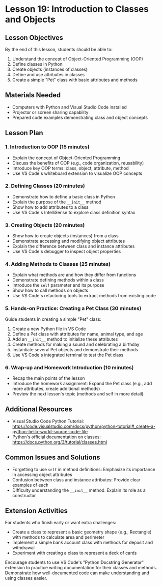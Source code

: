 # Lesson 19: Introduction to Classes and Objects

## Lesson Objectives
By the end of this lesson, students should be able to:
1. Understand the concept of Object-Oriented Programming (OOP)
2. Define classes in Python
3. Create objects (instances of classes)
4. Define and use attributes in classes
5. Create a simple "Pet" class with basic attributes and methods

## Materials Needed
- Computers with Python and Visual Studio Code installed
- Projector or screen sharing capability
- Prepared code examples demonstrating class and object concepts

## Lesson Plan

### 1. Introduction to OOP (15 minutes)
- Explain the concept of Object-Oriented Programming
- Discuss the benefits of OOP (e.g., code organization, reusability)
- Introduce key OOP terms: class, object, attribute, method
- Use VS Code's whiteboard extension to visualize OOP concepts

### 2. Defining Classes (20 minutes)
- Demonstrate how to define a basic class in Python
- Explain the purpose of the `__init__` method
- Show how to add attributes to a class
- Use VS Code's IntelliSense to explore class definition syntax

### 3. Creating Objects (20 minutes)
- Show how to create objects (instances) from a class
- Demonstrate accessing and modifying object attributes
- Explain the difference between class and instance attributes
- Use VS Code's debugger to inspect object properties

### 4. Adding Methods to Classes (25 minutes)
- Explain what methods are and how they differ from functions
- Demonstrate defining methods within a class
- Introduce the `self` parameter and its purpose
- Show how to call methods on objects
- Use VS Code's refactoring tools to extract methods from existing code

### 5. Hands-on Practice: Creating a Pet Class (30 minutes)
Guide students in creating a simple "Pet" class:
1. Create a new Python file in VS Code
2. Define a Pet class with attributes for name, animal type, and age
3. Add an `__init__` method to initialize these attributes
4. Create methods for making a sound and celebrating a birthday
5. Instantiate several Pet objects and demonstrate their methods
6. Use VS Code's integrated terminal to test the Pet class

### 6. Wrap-up and Homework Introduction (10 minutes)
- Recap the main points of the lesson
- Introduce the homework assignment: Expand the Pet class (e.g., add more attributes, create additional methods)
- Preview the next lesson's topic (methods and self in more detail)

## Additional Resources
- Visual Studio Code Python Tutorial: https://code.visualstudio.com/docs/python/python-tutorial#_create-a-python-hello-world-source-code-file
- Python's official documentation on classes: https://docs.python.org/3/tutorial/classes.html

## Common Issues and Solutions
- Forgetting to use `self` in method definitions: Emphasize its importance in accessing object attributes
- Confusion between class and instance attributes: Provide clear examples of each
- Difficulty understanding the `__init__` method: Explain its role as a constructor

## Extension Activities
For students who finish early or want extra challenges:
- Create a class to represent a basic geometry shape (e.g., Rectangle) with methods to calculate area and perimeter
- Implement a simple bank account class with methods for deposit and withdrawal
- Experiment with creating a class to represent a deck of cards

Encourage students to use VS Code's "Python Docstring Generator" extension to practice writing documentation for their classes and methods. Demonstrate how well-documented code can make understanding and using classes easier.
